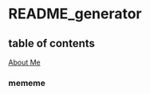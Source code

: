 # README_generator

<h2>table of contents</h2>
<a href ="#me">About Me</a>









































<h3 id="me">mememe</h3>


